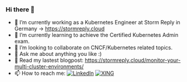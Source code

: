 ### Hi there 👋


- 🔭 I’m currently working as a Kubernetes Engineer at Storm Reply in Germany -> <a href="https://stormreply.cloud">https://stormreply.cloud</a>
- 🌱 I’m currently learning to achieve the Certified Kubernetes Admin exam.
- 👯 I’m looking to collaborate on CNCF/Kubernetes related topics.
- 💬 Ask me about anything you like :) 
- 💬 Read my lastest blogpost: https://stormreply.cloud/monitor-your-multi-cluster-environments/ 
- 📫 How to reach me: <a href="https://www.linkedin.com/in/florian-stoeber"><img src="https://img.shields.io/badge/LinkedIn--_.svg?style=social&logo=linkedin" alt="LinkedIn"></a> <a href="https://www.xing.com/profile/Florian_Stoeber4"><img src="https://www.xing.com/img/buttons/1_de_btn.gif" alt="XING"></a>

